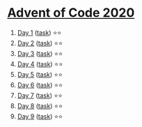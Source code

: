 # [Advent of Code 2020](https://adventofcode.com/2020)

1. [Day 1](https://github.com/olichwiruk/aoc2020/tree/main/day1) ([task](https://adventofcode.com/2020/day/1)) ⭐️⭐️ 
1. [Day 2](https://github.com/olichwiruk/aoc2020/tree/main/day2) ([task](https://adventofcode.com/2020/day/2)) ⭐️⭐️
1. [Day 3](https://github.com/olichwiruk/aoc2020/tree/main/day3) ([task](https://adventofcode.com/2020/day/3)) ⭐️⭐️
1. [Day 4](https://github.com/olichwiruk/aoc2020/tree/main/day4) ([task](https://adventofcode.com/2020/day/4)) ⭐️⭐️
1. [Day 5](https://github.com/olichwiruk/aoc2020/tree/main/day5) ([task](https://adventofcode.com/2020/day/5)) ⭐️⭐️
1. [Day 6](https://github.com/olichwiruk/aoc2020/tree/main/day6) ([task](https://adventofcode.com/2020/day/6)) ⭐️⭐️
1. [Day 7](https://github.com/olichwiruk/aoc2020/tree/main/day7) ([task](https://adventofcode.com/2020/day/7)) ⭐️⭐️
1. [Day 8](https://github.com/olichwiruk/aoc2020/tree/main/day8) ([task](https://adventofcode.com/2020/day/8)) ⭐️⭐️
1. [Day 9](https://github.com/olichwiruk/aoc2020/tree/main/day9) ([task](https://adventofcode.com/2020/day/9)) ⭐️⭐️
